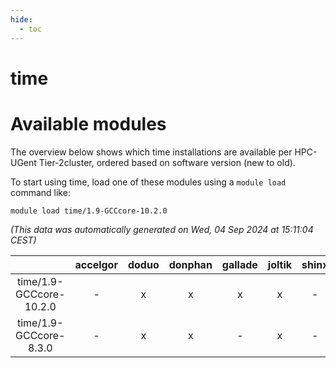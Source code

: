 ```yaml
---
hide:
  - toc
---
```


time
====

# Available modules


The overview below shows which time installations are available per HPC-UGent Tier-2cluster, ordered based on software version (new to old).

To start using time, load one of these modules using a `module load` command like:

```shell
module load time/1.9-GCCcore-10.2.0
```

*(This data was automatically generated on Wed, 04 Sep 2024 at 15:11:04 CEST)*  

| |accelgor|doduo|donphan|gallade|joltik|shinx|skitty|
| :---: | :---: | :---: | :---: | :---: | :---: | :---: | :---: |
|time/1.9-GCCcore-10.2.0|-|x|x|x|x|-|x|
|time/1.9-GCCcore-8.3.0|-|x|x|-|x|-|x|

